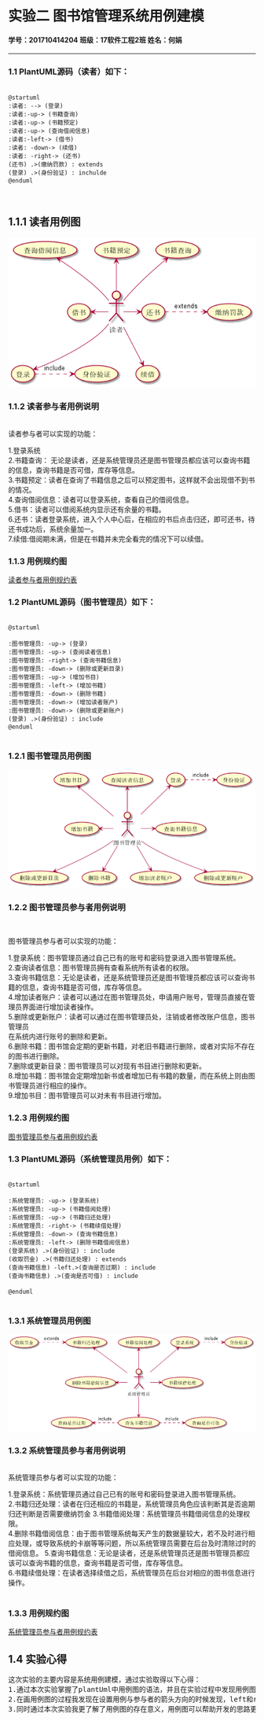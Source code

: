 # 实验二 图书馆管理系统用例建模

#### 学号：201710414204  班级：17软件工程2班   姓名：何娟

----------------
### 1.1 PlantUML源码（读者）如下：
<pre>
<code>
@startuml
:读者: --> (登录)
:读者:-up-> (书籍查询)
:读者:-up-> (书籍预定)
:读者:-up-> (查询借阅信息)
:读者:-left-> (借书)
:读者: -down-> (续借)
:读者: -right-> (还书)
(还书) .>(缴纳罚款) : extends
(登录) .>(身份验证) : inchulde
@enduml
</code></pre>

</br>

## 1.1.1 读者用例图
![图一](./imgs/usecase1.png)

### 1.1.2 读者参与者用例说明
<br>
读者参与者可以实现的功能：     

1.登录系统  
2.书籍查询： 无论是读者，还是系统管理员还是图书管理员都应该可以查询书籍的信息，查询书籍是否可借，库存等信息。  
3.书籍预定：读者在查询了书籍信息之后可以预定图书，这样就不会出现借不到书的情况。   
4.查询借阅信息：读者可以登录系统，查看自己的借阅信息。  
5.借书：读者可以借阅系统内显示还有余量的书籍。  
6.还书：读者登录系统，进入个人中心后，在相应的书后点击归还，即可还书，待还书成功后，系统余量加一。  
7.续借:借阅期未满，但是在书籍并未完全看完的情况下可以续借。
</br>
### 1.1.3 用例规约图
[读者参与者用例规约表](./usecase1.md)

### 1.2 PlantUML源码（图书管理员）如下：
<pre>
<code>
@startuml

:图书管理员: -up-> (登录)
:图书管理员: -up-> (查阅读者信息)
:图书管理员: -right-> (查询书籍信息)
:图书管理员: -down-> (删除或更新目录)
:图书管理员: -up-> (增加书目)
:图书管理员: -left-> (增加书籍)
:图书管理员: -down-> (删除书籍)
:图书管理员: -down-> (增加读者账户)
:图书管理员: -down-> (删除或更新账户)
(登录) .>(身份验证) : include
@enduml
</code>
</pre>
### 1.2.1 图书管理员用例图
![图书管理员](./imgs/usecase2.png)

### 1.2.2 图书管理员参与者用例说明
<br>

图书管理员参与者可以实现的功能：     

1.登录系统：图书管理员通过自己已有的账号和密码登录进入图书管理系统。  
2.查询读者信息：图书管理员拥有查看系统所有读者的权限。  
3.查询书籍信息：无论是读者，还是系统管理员还是图书管理员都应该可以查询书籍的信息，查询书籍是否可借，库存等信息。  
4.增加读者账户：读者可以通过在图书管理员处，申请用户账号，管理员直接在管理员界面进行增加读者操作。  
5.删除或更新账户：读者可以通过在图书管理员处，注销或者修改账户信息，图书管理员<br>在系统内进行账号的删除和更新。  
6.删除书籍：图书馆会定期的更新书籍，对老旧书籍进行删除，或者对实际不存在的图书进行删除。  
7.删除或更新目录：图书管理员可以对现有书目进行删除和更新。  
8.增加书籍：图书馆会定期增加新书或者增加已有书籍的数量，而在系统上则由图书管理员进行相应的操作。  
9.增加书目：图书管理员可以对未有书目进行增加。
</br>

### 1.2.3 用例规约图
[图书管理员参与者用例规约表](./usecase2.md)

### 1.3 PlantUML源码（系统管理员用例）如下：
<pre>
<code>
@startuml

:系统管理员: -up-> (登录系统)
:系统管理员: -up-> (书籍借阅处理)
:系统管理员: -up-> (书籍归还处理)
:系统管理员: -right-> (书籍续借处理)
:系统管理员: -down-> (查询书籍信息)
:系统管理员: -left-> (删除书籍借阅信息)
(登录系统) .>(身份验证) : include
(收取罚金) .>(书籍归还处理) : extends
(查询书籍信息) -left.>(查询是否过期) : include
(查询书籍信息) .>(查询是否可借) : include

@enduml
</code>
</pre>
### 1.3.1 系统管理员用例图
![系统管理员](./imgs/usecase3.png)

### 1.3.2 系统管理员参与者用例说明
<br>
系统管理员参与者可以实现的功能：     

1.登录系统：系统管理员通过自己已有的账号和密码登录进入图书管理系统。  
2.书籍归还处理：读者在归还相应的书籍是，系统管理员角色应该判断其是否逾期归还判断是否需要缴纳罚金
3.书籍借阅处理：系统管理员书籍借阅信息的处理权限。  
4.删除书籍借阅信息：由于图书管理系统每天产生的数据量较大，若不及时进行相应处理，或导致系统的卡崩等等问题，所以系统管理员需要在后台及时清除过时的借阅信息。
5.查询书籍信息：无论是读者，还是系统管理员还是图书管理员都应该可以查询书籍的信息，查询书籍是否可借，库存等信息。  
6.书籍续借处理：在读者选择续借之后，系统管理员在后台对相应的图书信息进行操作。  
</br>

### 1.3.3 用例规约图
[系统管理员参与者用例规约表](./usecase3.md)

## 1.4 实验心得
<pre>
这次实验的主要内容是系统用例建模，通过实验取得以下心得：   
1.通过本次实验掌握了plantUml中用例图的语法，并且在实验过程中发现用例图的整体语法会比活动图简单些。 
2.在画用例图的过程我发现在设置用例与参与者的箭头方向的时候发现，left和right只能使用一次，而up和down可以多次使用。
3.同时通过本次实验我更了解了用例图的存在意义，用例图可以帮助开发的思路更加明确，清楚的知道系统具有的功能，以及哪些应该具有哪些功能，可以大大提高开发的效率。
</pre>


